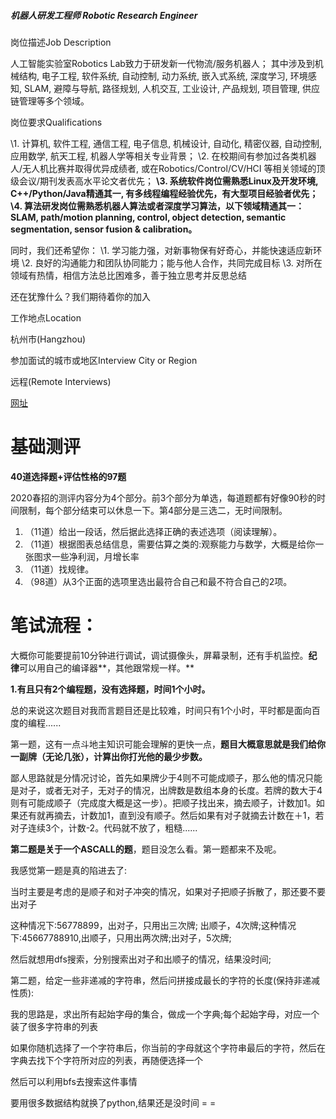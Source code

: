 ##### 机器人研发工程师 Robotic Research Engineer



岗位描述Job Description

人工智能实验室Robotics Lab致力于研发新一代物流/服务机器人；
其中涉及到机械结构, 电子工程, 软件系统, 自动控制, 动力系统, 嵌入式系统, 深度学习, 环境感知, SLAM, 避障与导航, 路径规划, 人机交互, 工业设计, 产品规划, 项目管理, 供应链管理等多个领域。

岗位要求Qualifications

\1. 计算机, 软件工程, 通信工程, 电子信息, 机械设计, 自动化, 精密仪器, 自动控制, 应用数学, 航天工程, 机器人学等相关专业背景；
\2. 在校期间有参加过各类机器人/无人机比赛并取得优异成绩者, 或在Robotics/Control/CV/HCI 等相关领域的顶级会议/期刊发表高水平论文者优先；
**\3. 系统软件岗位需熟悉Linux及开发环境, C++/Python/Java精通其一, 有多线程编程经验优先，有大型项目经验者优先；**
**\4. 算法研发岗位需熟悉机器人算法或者深度学习算法，以下领域精通其一：SLAM, path/motion planning, control, object detection, semantic segmentation, sensor fusion & calibration。**

同时，我们还希望你：
\1. 学习能力强，对新事物保有好奇心，并能快速适应新环境
\2. 良好的沟通能力和团队协同能力；能与他人合作，共同完成目标
\3. 对所在领域有热情，相信方法总比困难多，善于独立思考并反思总结

还在犹豫什么？我们期待着你的加入

工作地点Location

杭州市(Hangzhou)

参加面试的城市或地区Interview City or Region

远程(Remote Interviews)

[网址](https://campus.alibaba.com/traineePositions.htm?spm=a1z3e1.11874847.0.0.5d8d4928aOxyxa&refno=12412)



# **基础测评**

**40道选择题+评估性格的97题**

2020春招的测评内容分为4个部分。前3个部分为单选，每道题都有好像90秒的时间限制，每个部分结束可以休息一下。第4部分是三选二，无时间限制。

1. （11道）给出一段话，然后据此选择正确的表述选项（阅读理解）。
2. （11道）根据图表总结信息，需要估算之类的:观察能力与数学，大概是给你一张图求一些净利润，月增长率
3. （11道）找规律。
4. （98道）从3个正面的选项里选出最符合自己和最不符合自己的2项。



# **笔试流程：**

大概你可能要提前10分钟进行调试，调试摄像头，屏幕录制，还有手机监控。**纪律**可以用自己的编译器**，其他跟常规一样。**

**1.有且只有2个编程题，没有选择题，时间1个小时。**

总的来说这次题目对我而言题目还是比较难，时间只有1个小时，平时都是面向百度的编程......

第一题，这有一点斗地主知识可能会理解的更快一点，**题目大概意思就是我们给你一副牌（无论几张），计算出你打光他的最少步数。**

鄙人思路就是分情况讨论，首先如果牌少于4则不可能成顺子，那么他的情况只能是对子，或者无对子，无对子的情况，出牌数是数组本身的长度。若牌的数大于4则有可能成顺子（完成度大概是这一步）。把顺子找出来，摘去顺子，计数加1。如果还有就再摘去，计数加1，直到没有顺子。然后如果有对子就摘去计数在＋1，若对子连续3个，计数-2。代码就不放了，粗糙......

**第二题是关于一个ASCALL的题**，题目没怎么看。第一题都来不及呢。





我感觉第一题是真的陷进去了:

当时主要是考虑的是顺子和对子冲突的情况，如果对子把顺子拆散了，那还要不要出对子

这种情况下:56778899，出对子，只用出三次牌; 出顺子，4次牌;这种情况下:45667788910,出顺子，只用出两次牌;出对子，5次牌;

然后就想用dfs搜索，分别搜索出对子和出顺子的情况，结果没时间;



第二题，给定一些非递减的字符串，然后问拼接成最长的字符的长度(保持非递减性质):

我的思路是，求出所有起始字母的集合，做成一个字典;每个起始字母，对应一个装了很多字符串的列表

如果你随机选择了一个字符串后，你当前的字母就这个字符串最后的字符，然后在字典去找下个字符所对应的列表，再随便选择一个

然后可以利用bfs去搜索这件事情

要用很多数据结构就换了python,结果还是没时间 = =